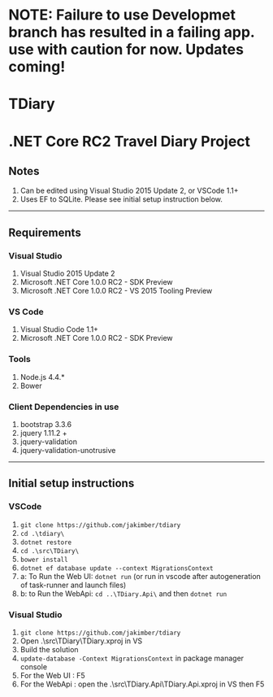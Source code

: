 # NOTE: Failure to use Developmet branch has resulted in a failing app.  use with caution for now.  Updates coming!

# TDiary
# .NET Core RC2 Travel Diary Project

## Notes
1. Can be edited using Visual Studio 2015 Update 2, or VSCode 1.1+
3. Uses EF to SQLite.  Please see initial setup instruction below.

---
## Requirements
### Visual Studio
1. Visual Studio 2015 Update 2
2. Microsoft .NET Core 1.0.0 RC2 - SDK Preview
3. Microsoft .NET Core 1.0.0 RC2 - VS 2015 Tooling Preview

### VS Code
1. Visual Studio Code 1.1+
2. Microsoft .NET Core 1.0.0 RC2 - SDK Preview

### Tools
1. Node.js 4.4.*
2. Bower

### Client Dependencies in use
1. bootstrap 3.3.6
2. jquery 1.11.2 +
3. jquery-validation
4. jquery-validation-unotrusive

---
## Initial setup instructions
### VSCode
1. `git clone https://github.com/jakimber/tdiary`
2. `cd .\tdiary\`
2. `dotnet restore`
3. `cd .\src\TDiary\`
4. `bower install`
4. `dotnet ef database update --context MigrationsContext`
5. a: To Run the Web UI: `dotnet run` (or run in vscode after autogeneration of task-runner and launch files)
5. b: to Run the WebApi: `cd ..\TDiary.Api\` and then `dotnet run`

### Visual Studio
1. `git clone https://github.com/jakimber/tdiary`
2. Open .\src\TDiary\TDiary.xproj in VS
3. Build the solution
3. `update-database -Context MigrationsContext` in package manager console
4. For the Web UI : F5
5. For the WebApi : open the .\src\TDiary.Api\TDiary.Api.xproj in VS then F5


